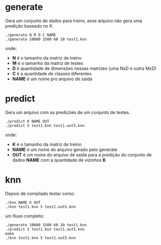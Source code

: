 

generate
========

Gera um conjunto de dados para treino, esse arquivo não gera uma predição 
baseado no K.

```
./generate N M D C NAME
./generate 10000 1500 60 10 test1.knn
```

onde:
 - **N** é o tamanho da matriz de treino
 - **M** é o tamanho da matriz de testes
 - **D** é quantidade de dimensões nessas matrizes (uma NxD e outra MxD)
 - **C** é a quantidade de classes diferentes
 - **NAME** é um nome pro arquivo de saida


predict
=======

Gera um arquivo com as predições de um conjunto de testes.

```
./predict K NAME OUT
./predict 5 test1.knn test1.out5.knn
```

onde:
 - **K** é o tamanho da matriz de treino
 - **NAME** é um nome do arquivo gerado pelo generate
 - **OUT** é um nome do arquivo de saida para a predição do conjunto de dados 
 			**NAME** com a quantidade de vizinhos **K**


knn
===


Depois de compilado testar como:

```
./knn NAME K OUT
./knn test1.knn 5 test1.out5.knn
```


um fluxo completo:


```
./generate 10000 1500 60 10 test1.knn
./predict 5 test1.knn test1.out5.knn
make
./knn test1.knn 5 test1.out5.knn
```


